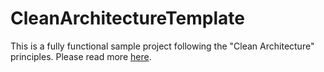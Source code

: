 # CleanArchitectureTemplate

This is a fully functional sample project following the "Clean Architecture" principles. Please read more [here](https://github.com/jacobduijzer/CleanArchitectureTemplate).


